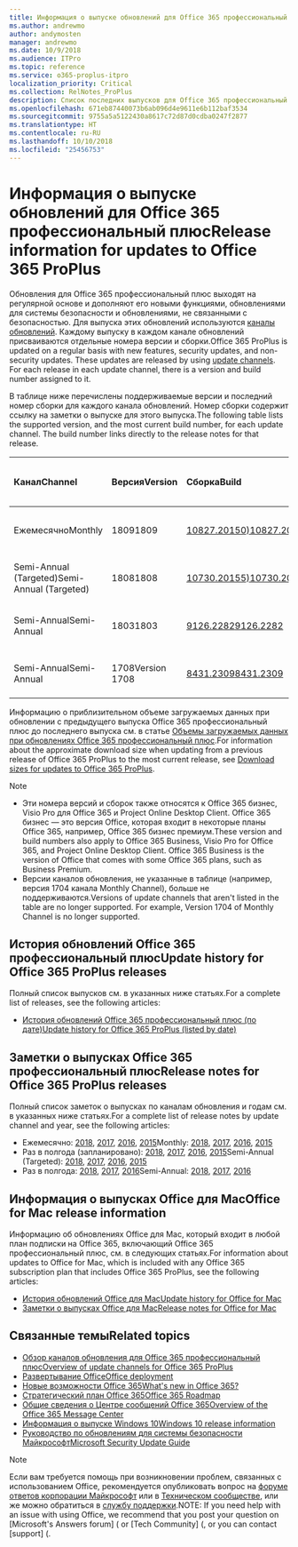 ```yaml
---
title: Информация о выпуске обновлений для Office 365 профессиональный плюс
ms.author: andrewmo
author: andymosten
manager: andrewmo
ms.date: 10/9/2018
ms.audience: ITPro
ms.topic: reference
ms.service: o365-proplus-itpro
localization_priority: Critical
ms.collection: RelNotes_ProPlus
description: Список последних выпусков для Office 365 профессиональный плюс для каждого канала обновления и ссылки на заметки о выпусках и историю обновлений для ИТ-специалистов
ms.openlocfilehash: 671eb87440073b6ab096d4e9611e6b112baf3534
ms.sourcegitcommit: 9755a5a5122430a8617c72d87d0cdba0247f2877
ms.translationtype: HT
ms.contentlocale: ru-RU
ms.lasthandoff: 10/10/2018
ms.locfileid: "25456753"
---
```

# <a name="release-information-for-updates-to-office-365-proplus"></a><span data-ttu-id="41faa-103">Информация о выпуске обновлений для Office 365 профессиональный плюс</span><span class="sxs-lookup"><span data-stu-id="41faa-103">Release information for updates to Office 365 ProPlus</span></span>

<span data-ttu-id="41faa-p101">Обновления для Office 365 профессиональный плюс выходят на регулярной основе и дополняют его новыми функциями, обновлениями для системы безопасности и обновлениями, не связанными с безопасностью. Для выпуска этих обновлений используются [каналы обновлений](https://docs.microsoft.com/DeployOffice/overview-of-update-channels-for-office-365-proplus). Каждому выпуску в каждом канале обновлений присваиваются отдельные номера версии и сборки.</span><span class="sxs-lookup"><span data-stu-id="41faa-p101">Office 365 ProPlus is updated on a regular basis with new features, security updates, and non-security updates. These updates are released by using [update channels](https://docs.microsoft.com/DeployOffice/overview-of-update-channels-for-office-365-proplus). For each release in each update channel, there is a version and build number assigned to it.</span></span> 

<span data-ttu-id="41faa-p102">В таблице ниже перечислены поддерживаемые версии и последний номер сборки для каждого канала обновлений. Номер сборки содержит ссылку на заметки о выпуске для этого выпуска.</span><span class="sxs-lookup"><span data-stu-id="41faa-p102">The following table lists the supported version, and the most current build number, for each update channel. The build number links directly to the release notes for that release.</span></span> 

  
|<span data-ttu-id="41faa-109">**Канал**</span><span class="sxs-lookup"><span data-stu-id="41faa-109">**Channel**</span></span>|<span data-ttu-id="41faa-110">**Версия**</span><span class="sxs-lookup"><span data-stu-id="41faa-110">**Version**</span></span>|<span data-ttu-id="41faa-111">**Сборка**</span><span class="sxs-lookup"><span data-stu-id="41faa-111">**Build**</span></span>|<span data-ttu-id="41faa-112">**Дата выпуска**</span><span class="sxs-lookup"><span data-stu-id="41faa-112">**Release date**</span></span>|<span data-ttu-id="41faa-113">**Версия поддерживается до**</span><span class="sxs-lookup"><span data-stu-id="41faa-113">**Version supported until**</span></span>|
|:-----|:-----|:-----|:-----|:-----|
|<span data-ttu-id="41faa-114">Ежемесячно</span><span class="sxs-lookup"><span data-stu-id="41faa-114">Monthly</span></span>  <br/> |<span data-ttu-id="41faa-115">1809</span><span class="sxs-lookup"><span data-stu-id="41faa-115">1809</span></span>  <br/> |[<span data-ttu-id="41faa-116">10827.20150)</span><span class="sxs-lookup"><span data-stu-id="41faa-116">10827.20150)</span></span>](monthly-channel-2018.md#version-1809-october-9)  <br/> | <span data-ttu-id="41faa-117">09 октября 2018 года</span><span class="sxs-lookup"><span data-stu-id="41faa-117">October 9, 2018</span></span>  <br/> |<span data-ttu-id="41faa-118">Выпущена версия 1810</span><span class="sxs-lookup"><span data-stu-id="41faa-118">Version 1808 is released</span></span> <br/>|
|<span data-ttu-id="41faa-119">Semi-Annual (Targeted)</span><span class="sxs-lookup"><span data-stu-id="41faa-119">Semi-Annual (Targeted)</span></span>  <br/> |<span data-ttu-id="41faa-120">1808</span><span class="sxs-lookup"><span data-stu-id="41faa-120">1808</span></span>  <br/> |[<span data-ttu-id="41faa-121">10730.20155)</span><span class="sxs-lookup"><span data-stu-id="41faa-121">10730.20155)</span></span>](semi-annual-channel-targeted-2018.md#version-1808-october-9)  <br/> | <span data-ttu-id="41faa-122">09 октября 2018 года</span><span class="sxs-lookup"><span data-stu-id="41faa-122">October 9, 2018</span></span>  <br/> | <span data-ttu-id="41faa-123">13 марта 2019 года</span><span class="sxs-lookup"><span data-stu-id="41faa-123">March 13, 2019</span></span> <br/>|
|<span data-ttu-id="41faa-124">Semi-Annual</span><span class="sxs-lookup"><span data-stu-id="41faa-124">Semi-Annual</span></span> <br/> |<span data-ttu-id="41faa-125">1803</span><span class="sxs-lookup"><span data-stu-id="41faa-125">1803</span></span>  <br/> | [<span data-ttu-id="41faa-126">9126.2282</span><span class="sxs-lookup"><span data-stu-id="41faa-126">9126.2282</span></span>](semi-annual-channel-2018.md#version-1803-october-9) <br/> |<span data-ttu-id="41faa-127">09 октября 2018 года</span><span class="sxs-lookup"><span data-stu-id="41faa-127">October 9, 2018</span></span>  <br/> | <span data-ttu-id="41faa-128">10 декабря 2019 года</span><span class="sxs-lookup"><span data-stu-id="41faa-128">December 10, 2019</span></span> <br/>|
|<span data-ttu-id="41faa-129">Semi-Annual</span><span class="sxs-lookup"><span data-stu-id="41faa-129">Semi-Annual</span></span> <br/> |<span data-ttu-id="41faa-130">1708</span><span class="sxs-lookup"><span data-stu-id="41faa-130">Version 1708</span></span>  <br/> |[<span data-ttu-id="41faa-131">8431.2309</span><span class="sxs-lookup"><span data-stu-id="41faa-131">8431.2309</span></span>](semi-annual-channel-2018.md#version-1708-october-9)  <br/> |<span data-ttu-id="41faa-132">09 октября 2018 года</span><span class="sxs-lookup"><span data-stu-id="41faa-132">October 9, 2018</span></span>  <br/> | <span data-ttu-id="41faa-133">13 марта 2019 года</span><span class="sxs-lookup"><span data-stu-id="41faa-133">March 13, 2019</span></span> <br/>|

<span data-ttu-id="41faa-134">Информацию о приблизительном объеме загружаемых данных при обновлении с предыдущего выпуска Office 365 профессиональный плюс до последнего выпуска см. в статье [Объемы загружаемых данных при обновлениях Office 365 профессиональный плюс](download-sizes-office365-proplus-updates.md).</span><span class="sxs-lookup"><span data-stu-id="41faa-134">For information about the approximate download size when updating from a previous release of Office 365 ProPlus to the most current release, see [Download sizes for updates to Office 365 ProPlus](download-sizes-office365-proplus-updates.md).</span></span>

> [!NOTE]
> - <span data-ttu-id="41faa-p103">Эти номера версий и сборок также относятся к Office 365 бизнес, Visio Pro для Office 365 и Project Online Desktop Client. Office 365 бизнес — это версия Office, которая входит в некоторые планы Office 365, например, Office 365 бизнес премиум.</span><span class="sxs-lookup"><span data-stu-id="41faa-p103">These version and build numbers also apply to Office 365 Business, Visio Pro for Office 365, and Project Online Desktop Client. Office 365 Business is the version of Office that comes with some Office 365 plans, such as Business Premium.</span></span>
> - <span data-ttu-id="41faa-p104">Версии каналов обновления, не указанные в таблице (например, версия 1704 канала Monthly Channel), больше не поддерживаются.</span><span class="sxs-lookup"><span data-stu-id="41faa-p104">Versions of update channels that aren't listed in the table are no longer supported. For example, Version 1704 of Monthly Channel is no longer supported.</span></span> 


## <a name="update-history-for-office-365-proplus-releases"></a><span data-ttu-id="41faa-139">История обновлений Office 365 профессиональный плюс</span><span class="sxs-lookup"><span data-stu-id="41faa-139">Update history for Office 365 ProPlus releases</span></span>

<span data-ttu-id="41faa-140">Полный список выпусков см. в указанных ниже статьях.</span><span class="sxs-lookup"><span data-stu-id="41faa-140">For a complete list of releases, see the following articles:</span></span>
 - [<span data-ttu-id="41faa-141">История обновлений Office 365 профессиональный плюс (по дате)</span><span class="sxs-lookup"><span data-stu-id="41faa-141">Update history for Office 365 ProPlus (listed by date)</span></span>](update-history-office365-proplus-by-date.md)

## <a name="release-notes-for-office-365-proplus-releases"></a><span data-ttu-id="41faa-142">Заметки о выпусках Office 365 профессиональный плюс</span><span class="sxs-lookup"><span data-stu-id="41faa-142">Release notes for Office 365 ProPlus releases</span></span>

<span data-ttu-id="41faa-143">Полный список заметок о выпусках по каналам обновления и годам см. в указанных ниже статьях.</span><span class="sxs-lookup"><span data-stu-id="41faa-143">For a complete list of release notes by update channel and year, see the following articles:</span></span>
 - <span data-ttu-id="41faa-144">Ежемесячно: [2018](monthly-channel-2018.md), [2017](monthly-channel-2017.md), [2016](monthly-channel-2016.md), [2015](monthly-channel-2015.md)</span><span class="sxs-lookup"><span data-stu-id="41faa-144">Monthly: [2018](monthly-channel-2018.md), [2017](monthly-channel-2017.md), [2016](monthly-channel-2016.md), [2015](monthly-channel-2015.md)</span></span>
 - <span data-ttu-id="41faa-145">Раз в полгода (запланировано): [2018](semi-annual-channel-targeted-2018.md), [2017](semi-annual-channel-targeted-2017.md), [2016](semi-annual-channel-targeted-2016.md), [2015](semi-annual-channel-targeted-2015.md)</span><span class="sxs-lookup"><span data-stu-id="41faa-145">Semi-Annual (Targeted): [2018](semi-annual-channel-targeted-2018.md), [2017](semi-annual-channel-targeted-2017.md), [2016](semi-annual-channel-targeted-2016.md), [2015](semi-annual-channel-targeted-2015.md)</span></span>
 - <span data-ttu-id="41faa-146">Раз в полгода: [2018](semi-annual-channel-2018.md), [2017](semi-annual-channel-2017.md), [2016](semi-annual-channel-2016.md)</span><span class="sxs-lookup"><span data-stu-id="41faa-146">Semi-Annual: [2018](semi-annual-channel-2018.md), [2017](semi-annual-channel-2017.md), [2016](semi-annual-channel-2016.md)</span></span>

## <a name="office-for-mac-release-information"></a><span data-ttu-id="41faa-147">Информация о выпусках Office для Mac</span><span class="sxs-lookup"><span data-stu-id="41faa-147">Office for Mac release information</span></span>

<span data-ttu-id="41faa-148">Информацию об обновлениях Office для Mac, который входит в любой план подписки на Office 365, включающий Office 365 профессиональный плюс, см. в следующих статьях.</span><span class="sxs-lookup"><span data-stu-id="41faa-148">For information about updates to Office for Mac, which is included with any Office 365 subscription plan that includes Office 365 ProPlus, see the following articles:</span></span>
 - [<span data-ttu-id="41faa-149">История обновлений Office для Mac</span><span class="sxs-lookup"><span data-stu-id="41faa-149">Update history for Office for Mac</span></span>](update-history-office-for-mac.md)
 - [<span data-ttu-id="41faa-150">Заметки о выпусках Office для Mac</span><span class="sxs-lookup"><span data-stu-id="41faa-150">Release notes for Office for Mac</span></span>](release-notes-office-for-mac.md)


## <a name="related-topics"></a><span data-ttu-id="41faa-151">Связанные темы</span><span class="sxs-lookup"><span data-stu-id="41faa-151">Related topics</span></span>

- [<span data-ttu-id="41faa-152">Обзор каналов обновления для Office 365 профессиональный плюс</span><span class="sxs-lookup"><span data-stu-id="41faa-152">Overview of update channels for Office 365 ProPlus</span></span>](https://docs.microsoft.com/DeployOffice/overview-of-update-channels-for-office-365-proplus)
- [<span data-ttu-id="41faa-153">Развертывание Office</span><span class="sxs-lookup"><span data-stu-id="41faa-153">Office deployment</span></span>](https://docs.microsoft.com/deployoffice/)
- [<span data-ttu-id="41faa-154">Новые возможности Office 365</span><span class="sxs-lookup"><span data-stu-id="41faa-154">What's new in Office 365?</span></span>](https://support.office.com/article/95c8d81d-08ba-42c1-914f-bca4603e1426)
- [<span data-ttu-id="41faa-155">Стратегический план Office 365</span><span class="sxs-lookup"><span data-stu-id="41faa-155">Office 365 Roadmap</span></span>](https://products.office.com/business/office-365-roadmap)
- [<span data-ttu-id="41faa-156">Общие сведения о Центре сообщений Office 365</span><span class="sxs-lookup"><span data-stu-id="41faa-156">Overview of the Office 365 Message Center</span></span>](https://support.office.com/article/38fb3333-bfcc-4340-a37b-deda509c2093)
- [<span data-ttu-id="41faa-157">Информация о выпуске Windows 10</span><span class="sxs-lookup"><span data-stu-id="41faa-157">Windows 10 release information</span></span>](https://www.microsoft.com/itpro/windows-10/release-information)
- [<span data-ttu-id="41faa-158">Руководство по обновлениям для системы безопасности Майкрософт</span><span class="sxs-lookup"><span data-stu-id="41faa-158">Microsoft Security Update Guide</span></span>](https://portal.msrc.microsoft.com/)

> [!NOTE]
> <span data-ttu-id="41faa-159">Если вам требуется помощь при возникновении проблем, связанных с использованием Office, рекомендуется опубликовать вопрос на [форуме ответов корпорации Майкрософт](https://answers.microsoft.com/) или в [Техническом сообществе](https://techcommunity.microsoft.com/), или же можно обратиться в [службу поддержки](https://support.microsoft.com/contactus).</span><span class="sxs-lookup"><span data-stu-id="41faa-159">NOTE: If you need help with an issue with using Office, we recommend that you post your question on [Microsoft's Answers forum] ([](https://answers.microsoft.com/) or [Tech Community] ([](https://techcommunity.microsoft.com/), or you can contact [support] ([](https://support.microsoft.com/contactus).</span></span>
